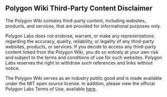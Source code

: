 ## Polygon Wiki Third-Party Content Disclaimer

The Polygon Wiki contains third-party content, including websites, products, and services, that are provided for informational purposes only.

Polygon Labs does not endorse, warrant, or make any representations regarding the accuracy, quality, reliability, or legality of any third-party websites, products, or services. If you decide to access any third-party content linked from the Polygon Wiki, you do so entirely at your own risk and subject to the terms and conditions of use for such websites. Polygon Labs reserves the right to withdraw such references and links without notice.

The Polygon Wiki serves as an industry public good and is made available under the MIT open source license. In addition, please view the official Polygon Labs Terms of Use, available [here](https://polygon.technology/terms-of-use).
